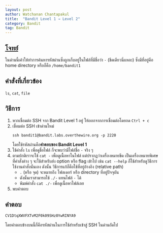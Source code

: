 ```yaml
---
layout: post
author: Watchanan Chantapakul
title:  "Bandit Level 1 → Level 2"
category: Bandit
tag: Bandit
---
```


## [โจทย์](https://overthewire.org/wargames/bandit/bandit2.html)
ในด่านนี้เค้าให้ทำการค้นหารหัสผ่านซึ่งถูกเก็บอยู่ในไฟล์ที่มีชื่อว่า `-` (ขีดเดียวนี่แหละ) ซึ่งมีที่อยู่คือ home directory หรือก็คือ `/home/bandit1`

## คำสั่งที่เกี่ยวข้อง
`ls`, `cat`, `file`

## วิธีการ
1. หากเชื่อมต่อ SSH จาก Bandit Level 1 อยู่ ให้ออกจากการเชื่อมต่อโดยกด `Ctrl + c`
2. เชื่อมต่อ SSH เข้าด่านใหม่
    ```
    ssh bandit1@bandit.labs.overthewire.org -p 2220
    ```
    โดยใช้รหัสผ่านคือ**คำตอบของ Bandit Level 1**
3. ใช้คำสั่ง `ls` เพื่อดูชื่อไฟล์ ก็จะพบว่ามีไฟล์ชื่อ `-` จริง ๆ
4. ตามปกติเราจะใช้ `cat -` เพื่อดูเนื้อหาในไฟล์ แต่ปรากฎว่าเครื่องหมายขีด เป็นเครื่องหมายพิเศษที่คำสั่งต่าง ๆ จะใช้สำหรับส่ง option หรือ flag เข้าไป เช่น `cat --help` ก็ใช้สำหรับดูวิธีการใช้งานคำสั่งนั่นเอง ดังนั้น วิธีการแก้ก็คือใช้ที่อยู่อ้างอิง (relative path)
    - `.` (หรือ จุด) จะหมายถึง โฟลเดอร์ หรือ directory ที่อยู่ปัจจุบัน
    - ดังนั้นเราสามารถใช้ `./-` แทนไฟล์ `-` ได้
    - พิมพ์คำสั่ง `cat ./-` เพื่อดูเนื้อหาไฟล์เลย
5. พบคำตอบ

## คำตอบ
`CV1DtqXWVFXTvM2F0k09SHz0YwRINYA9`

โดยคำตอบข้างบนนี้ก็คือรหัสผ่านในการใช้สำหรับเข้าสู่ SSH ในด่านถัดไป